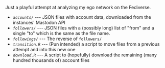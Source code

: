 Just a playful attempt at analyzing my ego network on the Fediverse.

- *`accounts/`* --- JSON files with account data, downloaded from the instances' Mastodon API
- *`followers/`* --- JSON files with a (possibly long) list of "from" and a single "to" which is the same as the file name.
- *`followings/`* --- The reverse of `followers/`
- *`transition.R`* --- (Pun intended) a script to move files from a previous attempt and into this new one
- *`download.R`* --- A script to (hopefully) download the remaining (many hundred thousands of) account files